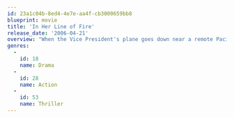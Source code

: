 ```yaml
---
id: 23a1c04b-8ed4-4e7e-aa4f-cb3000659bb8
blueprint: movie
title: 'In Her Line of Fire'
release_date: '2006-04-21'
overview: "When the Vice President's plane goes down near a remote Pacific island, he is kidnapped by rebel forces and held for ransom. It is up to his female Secret Service agent and a press secretary to infiltrate the camp and save him."
genres:
  -
    id: 18
    name: Drama
  -
    id: 28
    name: Action
  -
    id: 53
    name: Thriller
---
```

